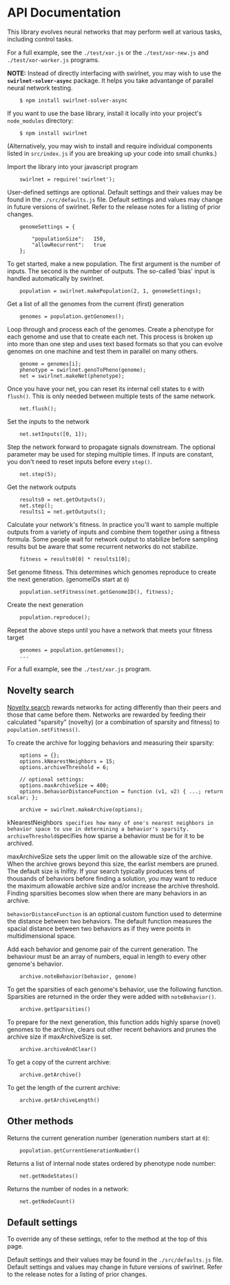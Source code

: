 # API Documentation

This library evolves neural networks that may perform well at various tasks,
including control tasks.

For a full example, see the `./test/xor.js` or the `./test/xor-new.js` and
`./test/xor-worker.js`  programs.

**NOTE:** Instead of directly interfacing with swirlnet, you may wish to use
the **`swirlnet-solver-async`** package. It helps you take advantange of parallel
neural network testing.

        $ npm install swirlnet-solver-async

If you want to use the base library, install it locally into your project's
`node_modules` directory:

        $ npm install swirlnet

(Alternatively, you may wish to install and require individual components
listed in `src/index.js` if you are breaking up your code into small chunks.)

Import the library into your javascript program

        swirlnet = require('swirlnet');

User-defined settings are optional. Default settings and their values may be
found in the `./src/defaults.js` file. Default settings and values may change
in future versions of swirlnet. Refer to the release notes for a listing of
prior changes.

        genomeSettings = {

            "populationSize":   150,
            "allowRecurrent":   true
        };

To get started, make a new population. The first argument is the number of
inputs. The second is the number of outputs. The so-called 'bias' input is
handled automatically by swirlnet.

        population = swirlnet.makePopulation(2, 1, genomeSettings);

Get a list of all the genomes from the current (first) generation

        genomes = population.getGenomes();

Loop through and process each of the genomes. Create a phenotype for each
genome and use that to create each net. This process is broken up into more
than one step and uses text based formats so that you can evolve genomes on one
machine and test them in parallel on many others.

        genome = genomes[i];
        phenotype = swirlnet.genoToPheno(genome);
        net = swirlnet.makeNet(phenotype);

Once you have your net, you can reset its internal cell states to `0` with
`flush()`. This is only needed between multiple tests of the same network.

        net.flush();

Set the inputs to the network

        net.setInputs([0, 1]);

Step the network forward to propagate signals downstream. The optional
parameter may be used for steping multiple times. If inputs are constant, you
don't need to reset inputs before every `step()`.

        net.step(5);

Get the network outputs

        results0 = net.getOutputs();
        net.step();
        results1 = net.getOutputs();

Calculate your network's fitness. In practice you'll want to sample multiple
outputs from a variety of inputs and combine them together using a fitness
formula. Some people wait for network output to stabilize before sampling
results but be aware that some recurrent networks do not stabilize.

        fitness = results0[0] * results1[0];

Set genome fitness. This determines which genomes reproduce to create the next
generation. (genomeIDs start at `0`)

        population.setFitness(net.getGenomeID(), fitness);

Create the next generation

        population.reproduce();

Repeat the above steps until you have a network that meets your fitness target

        genomes = population.getGenomes();
        ...

For a full example, see the `./test/xor.js` program.


## Novelty search

[Novelty search](http://eplex.cs.ucf.edu/noveltysearch/userspage/) rewards
networks for acting differently than their peers and those that came before
them. Networks are rewarded by feeding their calculated "sparsity" (novelty)
(or a combination of sparsity and fitness) to `population.setFitness()`.


To create the archive for logging behaviors and measuring their sparsity:

        options = {};
        options.kNearestNeighbors = 15;
        options.archiveThreshold = 6;

        // optional settings:
        options.maxArchiveSize = 400;
        options.behaviorDistanceFunction = function (v1, v2) { ...; return scalar; };

        archive = swirlnet.makeArchive(options);

kNearestNeighbors` specifies how many of one's nearest neighbors in behavior
space to use in determining a behavior's sparsity. archiveThreshold`specifies
how sparse a behavior must be for it to be archived.

maxArchiveSize sets the upper limit on the allowable size of the archive. When
the archive grows beyond this size, the earlist members are pruned. The default
size is Inifity. If your search typically produces tens of thousands of
behaviors before finding a solution, you may want to reduce the maximum
allowable archive size and/or increase the archive threshold. Finding
sparsities becomes slow when there are many behaviors in an archive.

`behaviorDistanceFunction` is an optional custom function used to determine the
distance between two behaviors. The default function measures the spacial
distance between two behaviors as if they were points in multidimensional
space.

Add each behavior and genome pair of the current generation. The behaviour must
be an array of numbers, equal in length to every other genome's behavior.

        archive.noteBehavior(behavior, genome)

To get the sparsities of each genome's behavior, use the following function.
Sparsities are returned in the order they were added with `noteBehavior()`.

        archive.getSparsities()

To prepare for the next generation, this function adds highly sparse (novel)
genomes to the archive, clears out other recent behaviors and prunes the
archive size if maxArchiveSize is set.

        archive.archiveAndClear()

To get a copy of the current archive:

        archive.getArchive()

To get the length of the current archive:

        archive.getArchiveLength()


## Other methods

Returns the current generation number (generation numbers start at `0`):

        population.getCurrentGenerationNumber()

Returns a list of internal node states ordered by phenotype node number:

        net.getNodeStates()

Returns the number of nodes in a network:

        net.getNodeCount()

## Default settings

To override any of these settings, refer to the method at the top of this page.

Default settings and their values may be found in the `./src/defaults.js` file.
Default settings and values may change in future versions of swirlnet. Refer to
the release notes for a listing of prior changes.

